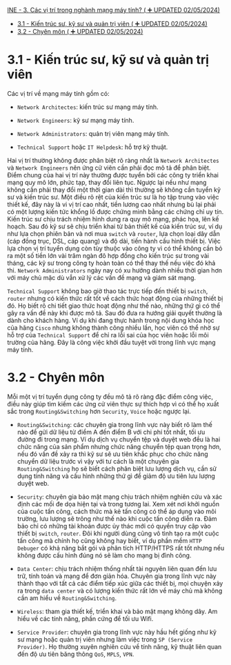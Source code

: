 [INE - 3. Các vị trí trong nghành mạng máy tính? ( :heavy_plus_sign: UPDATED 02/05/2024)](#ine_3_network_job_roles)

- [3.1 - Kiến trúc sư, kỹ sư và quản trị viên ( :heavy_plus_sign: UPDATED 02/05/2024)](#ine_3_1_network_job_roles)
- [3.2 - Chyên môn ( :heavy_plus_sign: UPDATED 02/05/2024)](#ine_3_2_network_job_specialities)

# <a name="ine_3_1_network_job_roles"></a>3.1 - Kiến trúc sư, kỹ sư và quản trị viên

Các vị trí về mạng máy tính gồm có:

- `Network Architectes`: kiến trúc sư mạng máy tính.

- `Network Engineers`: kỹ sư mạng máy tính.

- `Network Administrators`: quản trị viên mạng máy tính.

- `Technical Support` hoặc `IT Helpdesk`: hỗ trợ kỹ thuật.

Hai vị trí thường không được phân biệt rõ ràng nhất là `Network Architectes` và `Network Engineers` nên ứng cử viên cần phải đọc mô tả để phân biệt. Điểm chung của hai vị trí này thường được tuyển bởi các công ty triển khai mạng quy mô lớn, phức tạp, thay đổi liên tục. Ngược lại nếu như mạng không cần phải thay đổi một thời gian dài thì thường sẽ không cần tuyển kỹ sư và kiến trúc sư. Một điều rõ rệt của kiến trúc sư là họ tập trung vào việc thiết kế, đây này là vi vị trí cao nhất, tiền lương cao nhất nhưng bù lại phải có một lượng kiến tức khổng lồ được chứng minh bằng các chứng chỉ uy tín. Kiến trúc sư chịu trách nhiệm hình dung ra quy mô mạng, phác họa, lên kế hoạch. Sau đó kỹ sư sẽ chịu triển khai từ bản thiết kế của kiến trúc sư, ví dụ như lựa chọn phiên bản và nơi mua `switch` và `router`, lựa chọn loại dây dẫn (cáp đồng trục, DSL, cáp quang) và độ dài, tiến hành cấu hình thiết bị. Việc lựa chọn vị trí tuyển dụng còn tùy thuộc vào công ty vì có thể không cần bỏ ra một số tiền lớn vài trăm ngàn đô hợp đồng cho kiến trúc sư trong vài tháng, các kỹ sư trong công ty hoàn toàn có thể thay thế nếu việc đó khả thi. `Network Administrators` ngày nay có xu hướng dành nhiều thời gian hơn với máy chủ mặc dù vẫn xử lý các vấn đề mạng và giám sát mạng.

`Technical Support` không bao giờ thao tác trực tiếp đến thiết bị `switch`, `router` nhưng có kiến thức rất tốt về cách thức hoạt động của những thiết bị đó. Họ biết rõ chi tiết giao thức hoạt động như thế nào, những thứ gì có thể gây ra vấn đề này khi được mô tả. Sau đó đưa ra hướng giải quyết thường là dành cho khách hàng. Ví dụ khi đang thực hành trong nội dung khóa học của hãng `Cisco` nhưng không thành công nhiều lần, học viên có thể nhờ sự hỗ trợ của `Technical Support` để chỉ ra lỗi sai của học viên hoặc lỗi môi trường của hãng. Đây là công việc khởi đầu tuyệt vời trong lĩnh vực mạng máy tính.

# <a name="ine_3_2_network_job_specialities"></a>3.2 - Chyên môn

Mỗi một vị trí tuyển dụng công ty đều mô tả rõ ràng đặc điểm công việc, điều này giúp tìm kiếm các ứng cử viên thực sự thích hợp vì có thể họ xuất sắc trong `Routing&Switching` hơn `Security`, `Voice` hoặc ngược lại.

- `Routing&Switching`: các chuyên gia trong lĩnh vực này biết rõ làm thế nào để gửi dữ liệu từ điểm A đến điểm B với chi phí tốt nhất, tối ưu đường đi trong mạng. Ví dụ dịch vụ chuyển tệp và duyệt web đều là hai chức năng của sản phẩm nhưng chức năng chuyển tệp quan trọng hơn, nếu đó vấn đề xảy ra thì kỹ sư sẽ ưu tiên khắc phục cho chức năng chuyển dữ liệu trước vì vậy với tư cách là một chuyên gia `Routing&Switching` họ sẽ biết cách phân biệt lưu lượng dịch vụ, cần sử dụng tính năng và cấu hình những thứ gì để giảm độ ưu tiên lưu lượng duyệt web.

- `Security`: chuyên gia bảo mật mạng chịu trách nhiệm nghiên cứu và xác định các mối đe dọa hiện tại và trong tương lai. Xem xét nơi khởi nguồn của cuộc tấn công, cách thức mà kẻ tấn công có thể áp dụng vào môi trường, lưu lượng sẽ trông như thế nào khi cuộc tấn công diễn ra. Đảm bảo chỉ có những tài khoản được ủy thác mới có quyền truy cập vào thiết bị `switch`, `router`. Đôi khi người dùng cũng vô tình tạo ra một cuộc tấn công mà chính họ cũng không hay biết, ví dụ phần mềm `HTTP Debuger` có khả năng bắt gói và phân tích HTTP/HTTPS rất tốt nhưng nếu không được cấu hình đúng nó sẽ làm cho mạng bị đình công.

- `Data Center`: chịu trách nhiệm thống nhất tài nguyên liên quan đến lưu trữ, tính toán và mạng để đơn giản hóa. Chuyên gia trong lĩnh vực này thành thạo với tất cả các điểm tiếp xúc giữa các thiết bị, mọi chuyện xảy ra trong `data center` và có lượng kiến thức rất lớn về máy chủ mà không cần am hiểu về `Routing&Switching`.

- `Wireless`: tham gia thiết kế, triển khai và bảo mật mạng không dây. Am hiểu về các tính năng, phần cứng để tối ưu Wifi.

- `Service Provider`: chuyên gia trong lĩnh vực này hầu hết giống như kỹ sư mạng hoặc quản trị viên nhưng làm việc trong `SP (Service Provider)`. Họ thường xuyên nghiên cứu về tính năng, kỹ thuật liên quan đến độ ưu tiên băng thông `QoS`, `MPLS`, `VPN`.